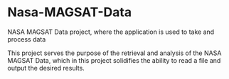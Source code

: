  # Nasa-MAGSAT-Data
NASA MAGSAT Data project, where the application is used to take and process data

This project serves the purpose of the retrieval and analysis of the NASA MAGSAT Data, which in this project solidifies the ability to read a file and output
the desired results.
